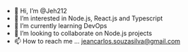 - 👋 Hi, I’m @Jeh212
- 👀 I’m interested in Node.js, React.js and Typescript 
- 🌱 I’m currently learning DevOps
- 💞️ I’m looking to collaborate on Node.js projects
- 📫 How to reach me ... jeancarlos.souzasilva@gmail.com

<!---
Jeh212/Jeh212 is a ✨ special ✨ repository because its `README.md` (this file) appears on your GitHub profile.
You can click the Preview link to take a look at your changes.
--->
